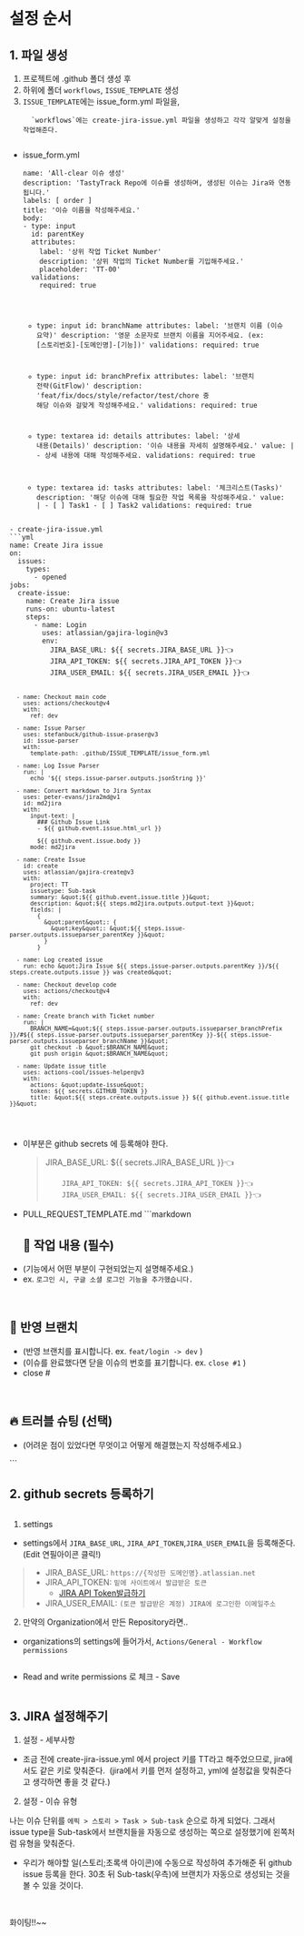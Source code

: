 <h1 id="설정-순서">설정 순서</h1>
<h2 id="1-파일-생성">1. 파일 생성</h2>
<ol>
<li>프로젝트에 .github 폴더 생성 후</li>
<li>하위에 폴더 <code>workflows</code>, <code>ISSUE_TEMPLATE</code> 생성</li>
<li><code>ISSUE_TEMPLATE</code>에는 issue_form.yml 파일을, <pre><code>  `workflows`에는 create-jira-issue.yml 파일을 생성하고 각각 알맞게 설정을 작업해준다.</code></pre></li>
</ol>
<p><img alt="" src="https://velog.velcdn.com/images/greendev/post/9fa999ed-c1ff-4f39-9c42-7ce199344310/image.png" /></p>
<ul>
<li><p>issue_form.yml</p>
<pre><code class="language-yml">name: 'All-clear 이슈 생성'
description: 'TastyTrack Repo에 이슈를 생성하며, 생성된 이슈는 Jira와 연동됩니다.'
labels: [ order ]
title: '이슈 이름을 작성해주세요.'
body:
- type: input
  id: parentKey
  attributes:
    label: '상위 작업 Ticket Number'
    description: '상위 작업의 Ticket Number를 기입해주세요.'
    placeholder: 'TT-00'
  validations:
    required: true

- type: input
  id: branchName
  attributes:
    label: '브랜치 이름 (이슈 요약)'
    description: '영문 소문자로 브랜치 이름을 지어주세요. (ex: [스토리번호]-[도메인명]-[기능])'
  validations:
    required: true

- type: input
  id: branchPrefix
  attributes:
    label: '브랜치 전략(GitFlow)'
    description: 'feat/fix/docs/style/refactor/test/chore 중 해당 이슈와 걸맞게 작성해주세요.'
  validations:
    required: true

- type: textarea
  id: details
  attributes:
    label: '상세 내용(Details)'
    description: '이슈 내용을 자세히 설명해주세요.'
    value: |
      - 상세 내용에 대해 작성해주세요.
  validations:
    required: true

- type: textarea
  id: tasks
  attributes:
    label: '체크리스트(Tasks)'
    description: '해당 이슈에 대해 필요한 작업 목록을 작성해주세요.'
    value: |
      - [ ] Task1
      - [ ] Task2
  validations:
    required: true
</code></pre>
</li>
</ul>
<pre><code>- create-jira-issue.yml
```yml
name: Create Jira issue
on:
  issues:
    types:
      - opened
jobs:
  create-issue:
    name: Create Jira issue
    runs-on: ubuntu-latest
    steps:
      - name: Login
        uses: atlassian/gajira-login@v3
        env:
          JIRA_BASE_URL: ${{ secrets.JIRA_BASE_URL }}👈
          JIRA_API_TOKEN: ${{ secrets.JIRA_API_TOKEN }}👈
          JIRA_USER_EMAIL: ${{ secrets.JIRA_USER_EMAIL }}👈

      - name: Checkout main code
        uses: actions/checkout@v4
        with:
          ref: dev

      - name: Issue Parser
        uses: stefanbuck/github-issue-praser@v3
        id: issue-parser
        with:
          template-path: .github/ISSUE_TEMPLATE/issue_form.yml

      - name: Log Issue Parser
        run: |
          echo '${{ steps.issue-parser.outputs.jsonString }}'

      - name: Convert markdown to Jira Syntax
        uses: peter-evans/jira2md@v1
        id: md2jira
        with:
          input-text: |
            ### Github Issue Link
            - ${{ github.event.issue.html_url }}

            ${{ github.event.issue.body }}
          mode: md2jira

      - name: Create Issue
        id: create
        uses: atlassian/gajira-create@v3
        with:
          project: TT
          issuetype: Sub-task
          summary: &quot;${{ github.event.issue.title }}&quot;
          description: &quot;${{ steps.md2jira.outputs.output-text }}&quot;
          fields: |
            {
              &quot;parent&quot;: {
                &quot;key&quot;: &quot;${{ steps.issue-parser.outputs.issueparser_parentKey }}&quot;
              }
            }

      - name: Log created issue
        run: echo &quot;Jira Issue ${{ steps.issue-parser.outputs.parentKey }}/${{ steps.create.outputs.issue }} was created&quot;

      - name: Checkout develop code
        uses: actions/checkout@v4
        with:
          ref: dev

      - name: Create branch with Ticket number
        run: |
          BRANCH_NAME=&quot;${{ steps.issue-parser.outputs.issueparser_branchPrefix }}/#${{ steps.issue-parser.outputs.issueparser_parentKey }}-${{ steps.issue-parser.outputs.issueparser_branchName }}&quot;
          git checkout -b &quot;$BRANCH_NAME&quot;
          git push origin &quot;$BRANCH_NAME&quot;

      - name: Update issue title
        uses: actions-cool/issues-helper@v3
        with:
          actions: &quot;update-issue&quot;
          token: ${{ secrets.GITHUB_TOKEN }}
          title: &quot;${{ steps.create.outputs.issue }} ${{ github.event.issue.title }}&quot;

</code></pre><ul>
<li>이부분은 github secrets 에 등록해야 한다.<blockquote>
<p>JIRA_BASE_URL: ${{ secrets.JIRA_BASE_URL }}👈</p>
<pre><code>    JIRA_API_TOKEN: ${{ secrets.JIRA_API_TOKEN }}👈
    JIRA_USER_EMAIL: ${{ secrets.JIRA_USER_EMAIL }}👈</code></pre></blockquote>
</li>
<li>PULL_REQUEST_TEMPLATE.md
```markdown<h2 id="📌-작업-내용-필수">📌 작업 내용 (필수)</h2>
</li>
<li>(기능에서 어떤 부분이 구현되었는지 설명해주세요.)</li>
<li>ex. <code>로그인 시, 구글 소셜 로그인 기능을 추가했습니다.</code></li>
</ul>
<br />

<h2 id="🌱-반영-브랜치">🌱 반영 브랜치</h2>
<ul>
<li>(반영 브랜치를 표시합니다. ex. <code>feat/login -&gt; dev</code> ) </li>
<li>(이슈를 완료했다면 닫을 이슈의 번호를 표기합니다. ex. <code>close #1</code> )</li>
<li>close #</li>
</ul>
<br />

<h2 id="🔥-트러블-슈팅-선택">🔥 트러블 슈팅 (선택)</h2>
<ul>
<li>(어려운 점이 있었다면 무엇이고 어떻게 해결했는지 작성해주세요.)</li>
</ul>
<p>```</p>
<h2 id="2-github-secrets-등록하기">2. github secrets 등록하기</h2>
<p><img alt="" src="https://velog.velcdn.com/images/greendev/post/f93669ae-5b7e-4a55-89d0-55b3c7df0563/image.png" /></p>
<ol>
<li>settings</li>
</ol>
<ul>
<li>settings에서 <code>JIRA_BASE_URL</code>, <code>JIRA_API_TOKEN</code>,<code>JIRA_USER_EMAIL</code>을 등록해준다. (Edit 연필아이콘 클릭!)</li>
</ul>
<blockquote>
<ul>
<li>JIRA_BASE_URL: <code>https://{작성한 도메인명}.atlassian.net</code></li>
<li>JIRA_API_TOKEN: <code>밑에 사이트에서 발급받은 토큰</code><ul>
<li><a href="https://id.atlassian.com/manage-profile/security/api-tokens">JIRA API Token발급하기</a></li>
</ul>
</li>
<li>JIRA_USER_EMAIL: <code>(토큰 발급받은 계정) JIRA에 로그인한 이메일주소</code></li>
</ul>
</blockquote>
<ol start="2">
<li>만약의 Organization에서 만든 Repository라면.. </li>
</ol>
<ul>
<li>organizations의 settings에 들어가서, 
<code>Actions/General - Workflow permissions</code></li>
</ul>
<p><img alt="" src="https://velog.velcdn.com/images/greendev/post/3294ab1e-254d-4a07-83f7-44ea2a48ce74/image.png" /></p>
<ul>
<li>Read and write permissions 로 체크 - Save </li>
</ul>
<p><img alt="" src="https://velog.velcdn.com/images/greendev/post/27e13b34-ddfe-4211-b295-c8f813dd582d/image.png" /></p>
<h2 id="3-jira-설정해주기">3. JIRA 설정해주기</h2>
<ol>
<li>설정 - 세부사항
<img alt="" src="https://velog.velcdn.com/images/greendev/post/6fb0445c-4277-4eb0-a360-2cd47baecb9f/image.png" /></li>
</ol>
<ul>
<li>조금 전에 create-jira-issue.yml 에서 project 키를 TT라고 해주었으므로, jira에서도 같은 키로 맞춰준다. 
<img alt="" src="https://velog.velcdn.com/images/greendev/post/c37e95ae-163b-46cf-a55e-cc5ac09295c8/image.png" />
(jira에서 키를 먼저 설정하고, yml에 설정값을 맞춰준다고 생각하면 좋을 것 같다.)</li>
</ul>
<ol start="2">
<li>설정 - 이슈 유형
<img alt="" src="https://velog.velcdn.com/images/greendev/post/79ed2b4f-a2b4-44b2-b31d-c3a8b04ac9aa/image.png" />
<img alt="" src="https://velog.velcdn.com/images/greendev/post/75f770d6-0032-436c-999a-53d6d54d0ebf/image.png" /></li>
</ol>
<p>나는 이슈 단위를 <code>에픽 &gt; 스토리 &gt; Task &gt; Sub-task</code> 순으로 하게 되었다. 그래서 issue type을 Sub-task에서 브랜치들을 자동으로 생성하는 쪽으로 설정했기에 왼쪽처럼 유형을 맞춰준다.
<img alt="" src="https://velog.velcdn.com/images/greendev/post/a1ce14c9-7ad1-4bde-832c-4fff4431264f/image.png" /></p>
<ul>
<li>우리가 해야할 일(스토리;초록색 아이콘)에 수동으로 작성하여 추가해준 뒤 github issue 등록을 한다. 
30초 뒤 Sub-task(우측)에 브랜치가 자동으로 생성되는 것을 볼 수 있을 것이다.</li>
</ul>
<p><img alt="" src="https://velog.velcdn.com/images/greendev/post/b384406e-e27e-474b-8153-d4feab60a1cc/image.png" />
<img alt="" src="https://velog.velcdn.com/images/greendev/post/87db1b20-66ec-459b-803f-96b0b566743b/image.png" /></p>
<p>화이팅!!~~</p>